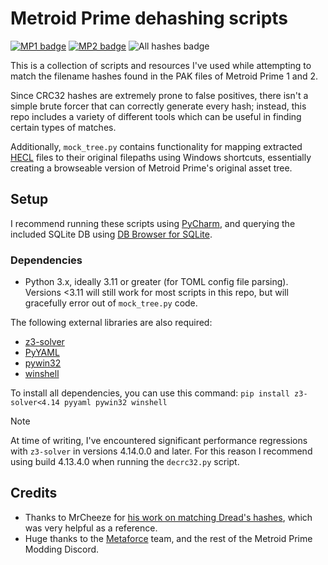 # Metroid Prime dehashing scripts
[![MP1 badge](https://gist.githubusercontent.com/Bearborg/ee95a1c1692c93f03ccf1fc684583c7a/raw/mp1_progress.svg)](https://gist.githubusercontent.com/Bearborg/a23984b8b0d1ef0bf3757ca4fa5bed05)
[![MP2 badge](https://gist.githubusercontent.com/Bearborg/ee95a1c1692c93f03ccf1fc684583c7a/raw/mp2_progress.svg)](https://gist.githubusercontent.com/Bearborg/0ea3960f15a095bff320b9672d3b85a3)
![All hashes badge](https://gist.githubusercontent.com/Bearborg/ee95a1c1692c93f03ccf1fc684583c7a/raw/all_progress.svg)

This is a collection of scripts and resources I've used while attempting to match the filename hashes found in the PAK
files of Metroid Prime 1 and 2.

Since CRC32 hashes are extremely prone to false positives, there isn't a simple brute forcer that can correctly
generate every hash; instead, this repo includes a variety of different tools which can be useful in finding certain
types of matches. 

Additionally, `mock_tree.py` contains functionality for mapping extracted [HECL](https://github.com/AxioDL/hecl) files to their original filepaths using
Windows shortcuts, essentially creating a browseable version of Metroid Prime's original asset tree.

## Setup
I recommend running these scripts using [PyCharm](https://www.jetbrains.com/pycharm/), and querying the included SQLite
DB using [DB Browser for SQLite](https://sqlitebrowser.org/). 

### Dependencies
* Python 3.x, ideally 3.11 or greater (for TOML config file parsing). Versions <3.11 will still work for most scripts in
this repo, but will gracefully error out of `mock_tree.py` code.

The following external libraries are also required:
* [z3-solver](https://pypi.org/project/z3-solver/)
* [PyYAML](https://pypi.org/project/PyYAML/)
* [pywin32](https://pypi.org/project/pywin32/)
* [winshell](https://pypi.org/project/winshell/)

To install all dependencies, you can use this command: `pip install z3-solver<4.14 pyyaml pywin32 winshell`

> [!NOTE]
> At time of writing, I've encountered significant performance regressions with `z3-solver` in versions 4.14.0.0 and
later. For this reason I recommend using build 4.13.4.0 when running the `decrc32.py` script.

## Credits
* Thanks to MrCheeze for [his work on matching Dread's hashes](https://github.com/MrCheeze/dread-tools/), which was very 
  helpful as a reference.
* Huge thanks to the [Metaforce](https://github.com/AxioDL/metaforce/) team, and the rest of the Metroid Prime Modding
  Discord.


